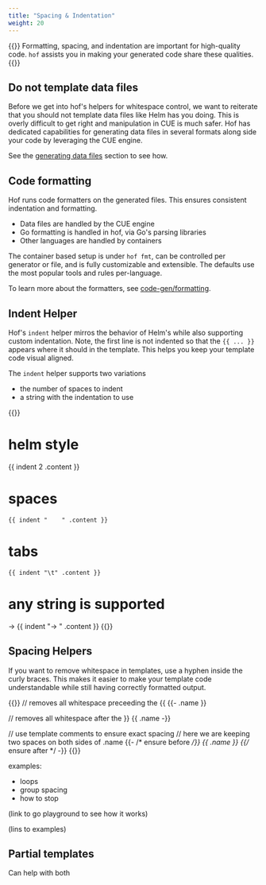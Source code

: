 ```yaml
---
title: "Spacing & Indentation"
weight: 20
---
```



{{<lead>}}
Formatting, spacing, and indentation are
important for high-quality code.
`hof` assists you in making your
generated code share these qualities.
{{</lead>}}


## Do not template data files

Before we get into hof's helpers for whitespace control,
we want to reiterate that you should not
template data files like Helm has you doing.
This is overly difficult to get right
and manipulation in CUE is much safer.
Hof has dedicated capabilities for generating
data files in several formats along side your code
by leveraging the CUE engine.

See the [generating data files](/code-generation/data-files/) section to see how.


## Code formatting

Hof runs code formatters on the generated files.
This ensures consistent indentation and formatting.

- Data files are handled by the CUE engine
- Go formatting is handled in hof, via Go's parsing libraries
- Other languages are handled by containers

The container based setup is under `hof fmt`,
can be controlled per generator or file,
and is fully customizable and extensible.
The defaults use the most popular tools and rules per-language.

To learn more about the formatters,
see [code-gen/formatting](/code-generation/formatting/).


## Indent Helper

Hof's `indent` helper mirros the behavior
of Helm's while also supporting custom indentation.
Note, the first line is not indented so that
the `{{ ... }}` appears where it should in the template.
This helps you keep your template code visual aligned.

The `indent` helper supports two variations

- the number of spaces to indent
- a string with the indentation to use


{{<codeInner title="indentation variations">}}
# helm style
  {{ indent 2 .content }}

# spaces
    {{ indent "    " .content }}

# tabs
	{{ indent "\t" .content }}

# any string is supported
-> {{ indent "-> " .content }}
{{</codeInner>}}



## Spacing Helpers

If you want to remove whitespace in templates,
use a hyphen inside the curly braces.
This makes it easier to make your template code
understandable while still having correctly formatted output.

{{<codeInner>}}
// removes all whitespace preceeding the {{
{{- .name }}

// removes all whitespace after the }}
{{ .name -}}

// use template comments to ensure exact spacing
// here we are keeping two spaces on both sides of .name
{{- /* ensure before */}}  {{ .name }}  {{/* ensure after */ -}}
{{</codeInner>}}


examples:

- loops
- group spacing
- how to stop

(link to go playground to see how it works)

(lins to examples)



## Partial templates

Can help with both



